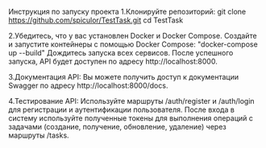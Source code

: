 Инструкция по запуску проекта
1.Клонируйте репозиторий:
git clone https://github.com/spiculor/TestTask.git
cd TestTask

2.Убедитесь, что у вас установлен Docker и Docker Compose.
Создайте и запустите контейнеры с помощью Docker Compose:
"docker-compose up --build"
Дождитесь запуска всех сервисов. После успешного запуска, API будет доступен по адресу http://localhost:8000.

3.Документация API:
Вы можете получить доступ к документации Swagger по адресу http://localhost:8000/docs.

4.Тестирование API:
Используйте маршруты /auth/register и /auth/login для регистрации и аутентификации пользователя.
После входа в систему используйте полученные токены для выполнения операций с задачами (создание, получение, обновление, удаление) через маршруты /tasks.